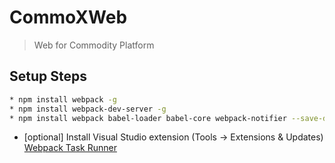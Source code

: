 # CommoXWeb
> Web for Commodity Platform

## Setup Steps
```bash
* npm install webpack -g
* npm install webpack-dev-server -g
* npm install webpack babel-loader babel-core webpack-notifier --save-dev  
```
* [optional] Install Visual Studio extension (Tools -> Extensions & Updates) [Webpack Task Runner](https://visualstudiogallery.msdn.microsoft.com/5497fd10-b1ba-474c-8991-1438ae47012a)
